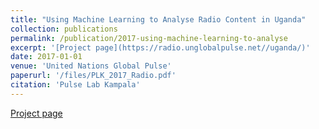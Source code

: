 ```yaml
---
title: "Using Machine Learning to Analyse Radio Content in Uganda"
collection: publications
permalink: /publication/2017-using-machine-learning-to-analyse
excerpt: '[Project page](https://radio.unglobalpulse.net//uganda/)'
date: 2017-01-01
venue: 'United Nations Global Pulse'
paperurl: '/files/PLK_2017_Radio.pdf'
citation: 'Pulse Lab Kampala'
---
```

[Project page](https://radio.unglobalpulse.net//uganda/)